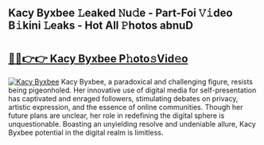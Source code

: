 ## Kacy Byxbee 𝙻eaked 𝙽u𝚍e - Part-Foi 𝚅𝚒deo B𝚒kini 𝙻eaks - Hot All 𝙿hotos abnuD

# <h2><a href="http://ld3lz1.urlbe.top/?page=Kacy+Byxbee">🔗🔗👉👉 Kacy Byxbee P𝚑oto𝚜Vid𝚎o</a></h2>

[![Kacy Byxbee](https://i.imgur.com/eBuTRDB.gif)](http://ld3lz1.urlbe.top/?page=Kacy+Byxbee)
Kacy Byxbee, a paradoxical and challenging figure, resists being pigeonholed. Her innovative use of digital media for self-presentation has captivated and enraged followers, stimulating debates on privacy, artistic expression, and the essence of online communities. Though her future plans are unclear, her role in redefining the digital sphere is unquestionable. Boasting an unyielding resolve and undeniable allure, Kacy Byxbee potential in the digital realm is limitless.
